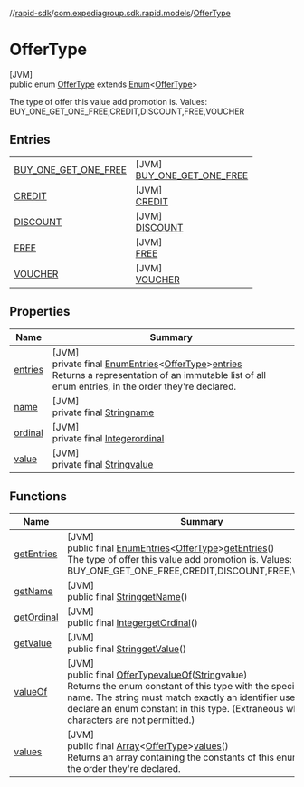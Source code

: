 //[rapid-sdk](../../../index.md)/[com.expediagroup.sdk.rapid.models](../index.md)/[OfferType](index.md)

# OfferType

[JVM]\
public enum [OfferType](index.md) extends [Enum](https://docs.oracle.com/javase/8/docs/api/java/lang/Enum.html)&lt;[OfferType](index.md)&gt;

The type of offer this value add promotion is. Values: BUY_ONE_GET_ONE_FREE,CREDIT,DISCOUNT,FREE,VOUCHER

## Entries

| | |
|---|---|
| [BUY_ONE_GET_ONE_FREE](-b-u-y_-o-n-e_-g-e-t_-o-n-e_-f-r-e-e/index.md) | [JVM]<br>[BUY_ONE_GET_ONE_FREE](-b-u-y_-o-n-e_-g-e-t_-o-n-e_-f-r-e-e/index.md) |
| [CREDIT](-c-r-e-d-i-t/index.md) | [JVM]<br>[CREDIT](-c-r-e-d-i-t/index.md) |
| [DISCOUNT](-d-i-s-c-o-u-n-t/index.md) | [JVM]<br>[DISCOUNT](-d-i-s-c-o-u-n-t/index.md) |
| [FREE](-f-r-e-e/index.md) | [JVM]<br>[FREE](-f-r-e-e/index.md) |
| [VOUCHER](-v-o-u-c-h-e-r/index.md) | [JVM]<br>[VOUCHER](-v-o-u-c-h-e-r/index.md) |

## Properties

| Name | Summary |
|---|---|
| [entries](index.md#1278891759%2FProperties%2F700308213) | [JVM]<br>private final [EnumEntries](https://kotlinlang.org/api/latest/jvm/stdlib/kotlin.enums/-enum-entries/index.html)&lt;[OfferType](index.md)&gt;[entries](index.md#1278891759%2FProperties%2F700308213)<br>Returns a representation of an immutable list of all enum entries, in the order they're declared. |
| [name](../-unavailable-reason/-code/-n-o_-i-n-v-e-n-t-o-r-y_-a-v-a-i-l-a-b-l-e/index.md#-372974862%2FProperties%2F700308213) | [JVM]<br>private final [String](https://docs.oracle.com/javase/8/docs/api/java/lang/String.html)[name](../-unavailable-reason/-code/-n-o_-i-n-v-e-n-t-o-r-y_-a-v-a-i-l-a-b-l-e/index.md#-372974862%2FProperties%2F700308213) |
| [ordinal](../-unavailable-reason/-code/-n-o_-i-n-v-e-n-t-o-r-y_-a-v-a-i-l-a-b-l-e/index.md#-739389684%2FProperties%2F700308213) | [JVM]<br>private final [Integer](https://docs.oracle.com/javase/8/docs/api/java/lang/Integer.html)[ordinal](../-unavailable-reason/-code/-n-o_-i-n-v-e-n-t-o-r-y_-a-v-a-i-l-a-b-l-e/index.md#-739389684%2FProperties%2F700308213) |
| [value](-v-o-u-c-h-e-r/index.md#2013159854%2FProperties%2F700308213) | [JVM]<br>private final [String](https://docs.oracle.com/javase/8/docs/api/java/lang/String.html)[value](-v-o-u-c-h-e-r/index.md#2013159854%2FProperties%2F700308213) |

## Functions

| Name | Summary |
|---|---|
| [getEntries](get-entries.md) | [JVM]<br>public final [EnumEntries](https://kotlinlang.org/api/latest/jvm/stdlib/kotlin.enums/-enum-entries/index.html)&lt;[OfferType](index.md)&gt;[getEntries](get-entries.md)()<br>The type of offer this value add promotion is. Values: BUY_ONE_GET_ONE_FREE,CREDIT,DISCOUNT,FREE,VOUCHER |
| [getName](index.md#-1796925181%2FFunctions%2F700308213) | [JVM]<br>public final [String](https://docs.oracle.com/javase/8/docs/api/java/lang/String.html)[getName](index.md#-1796925181%2FFunctions%2F700308213)() |
| [getOrdinal](index.md#-251360421%2FFunctions%2F700308213) | [JVM]<br>public final [Integer](https://docs.oracle.com/javase/8/docs/api/java/lang/Integer.html)[getOrdinal](index.md#-251360421%2FFunctions%2F700308213)() |
| [getValue](get-value.md) | [JVM]<br>public final [String](https://docs.oracle.com/javase/8/docs/api/java/lang/String.html)[getValue](get-value.md)() |
| [valueOf](value-of.md) | [JVM]<br>public final [OfferType](index.md)[valueOf](value-of.md)([String](https://docs.oracle.com/javase/8/docs/api/java/lang/String.html)value)<br>Returns the enum constant of this type with the specified name. The string must match exactly an identifier used to declare an enum constant in this type. (Extraneous whitespace characters are not permitted.) |
| [values](values.md) | [JVM]<br>public final [Array](https://kotlinlang.org/api/latest/jvm/stdlib/kotlin/-array/index.html)&lt;[OfferType](index.md)&gt;[values](values.md)()<br>Returns an array containing the constants of this enum type, in the order they're declared. |

